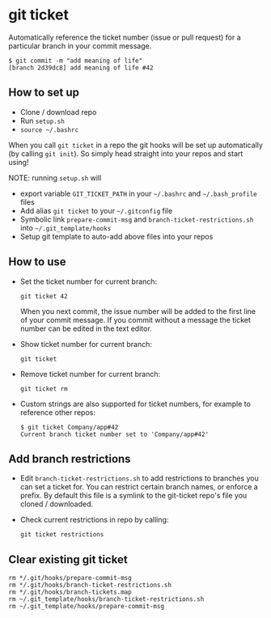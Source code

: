 # git ticket

Automatically reference the ticket number (issue or pull request) for a particular branch in your commit message.

```
$ git commit -m "add meaning of life"
[branch 2d39dc8] add meaning of life #42
```

## How to set up

- Clone / download repo
- Run `setup.sh`
- `source ~/.bashrc`

When you call `git ticket` in a repo the git hooks will be set up automatically (by calling `git init`). So simply head straight into your repos and start using!

NOTE: running `setup.sh` will
  - export variable `GIT_TICKET_PATH` in your `~/.bashrc` and `~/.bash_profile` files
  - Add alias `git ticket` to your `~/.gitconfig` file
  - Symbolic link `prepare-commit-msg` and `branch-ticket-restrictions.sh` into `~/.git_template/hooks`
  - Setup git template to auto-add above files into your repos

## How to use

- Set the ticket number for current branch:

  ```
  git ticket 42
  ```
  When you next commit, the issue number will be added to the first line of your commit message. If you commit without a message the ticket number can be edited in the text editor.

- Show ticket number for current branch:

  ```
  git ticket
  ```
- Remove ticket number for current branch:

  ```
  git ticket rm
  ```
- Custom strings are also supported for ticket numbers, for example to reference other repos:

  ```
  $ git ticket Company/app#42
  Current branch ticket number set to 'Company/app#42'
  ```

## Add branch restrictions

- Edit `branch-ticket-restrictions.sh` to add restrictions to branches you can set a ticket for. You can restrict certain branch names, or enforce a prefix. By default this file is a symlink to the git-ticket repo's file you cloned / downloaded.
- Check current restrictions in repo by calling:

  ```
  git ticket restrictions
  ```

## Clear existing git ticket

```
rm */.git/hooks/prepare-commit-msg
rm */.git/hooks/branch-ticket-restrictions.sh
rm */.git/hooks/branch-tickets.map
rm ~/.git_template/hooks/branch-ticket-restrictions.sh
rm ~/.git_template/hooks/prepare-commit-msg
```
